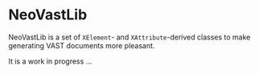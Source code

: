 # NeoVastLib

NeoVastLib is a set of `XElement`- and `XAttribute`-derived classes to make generating VAST documents more pleasant.

It is a work in progress …